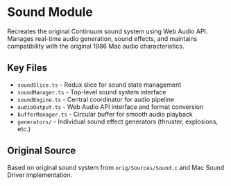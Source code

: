 # Sound Module

Recreates the original Continuum sound system using Web Audio API. Manages real-time audio generation, sound effects, and maintains compatibility with the original 1986 Mac audio characteristics.

## Key Files

- `soundSlice.ts` - Redux slice for sound state management
- `soundManager.ts` - Top-level sound system interface
- `soundEngine.ts` - Central coordinator for audio pipeline
- `audioOutput.ts` - Web Audio API interface and format conversion
- `bufferManager.ts` - Circular buffer for smooth audio playback
- `generators/` - Individual sound effect generators (thruster, explosions, etc.)

## Original Source

Based on original sound system from `orig/Sources/Sound.c` and Mac Sound Driver implementation.
